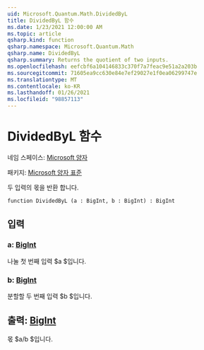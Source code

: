 ```yaml
---
uid: Microsoft.Quantum.Math.DividedByL
title: DividedByL 함수
ms.date: 1/23/2021 12:00:00 AM
ms.topic: article
qsharp.kind: function
qsharp.namespace: Microsoft.Quantum.Math
qsharp.name: DividedByL
qsharp.summary: Returns the quotient of two inputs.
ms.openlocfilehash: eefcbf6a104146833c370f7a7feac9e51a2a203b
ms.sourcegitcommit: 71605ea9cc630e84e7ef29027e1f0ea06299747e
ms.translationtype: MT
ms.contentlocale: ko-KR
ms.lasthandoff: 01/26/2021
ms.locfileid: "98857113"
---
```

# <a name="dividedbyl-function"></a>DividedByL 함수

네임 스페이스: [Microsoft 양자](xref:Microsoft.Quantum.Math)

패키지: [Microsoft 양자 표준](https://nuget.org/packages/Microsoft.Quantum.Standard)


두 입력의 몫을 반환 합니다.

```qsharp
function DividedByL (a : BigInt, b : BigInt) : BigInt
```


## <a name="input"></a>입력

### <a name="a--bigint"></a>a: [BigInt](xref:microsoft.quantum.lang-ref.bigint)

나눌 첫 번째 입력 $a $입니다.


### <a name="b--bigint"></a>b: [BigInt](xref:microsoft.quantum.lang-ref.bigint)

분할할 두 번째 입력 $b $입니다.



## <a name="output--bigint"></a>출력: [BigInt](xref:microsoft.quantum.lang-ref.bigint)

몫 $a/b $입니다.